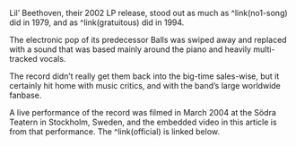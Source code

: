 Lil’ Beethoven, their 2002 LP release, stood out as much as ^link(no1-song) did in 1979, and as  ^link(gratuitous) did in 1994.

The electronic pop of its predecessor Balls was swiped away and replaced with a sound that was based mainly around the piano and heavily multi-tracked vocals.

The record didn’t really get them back into the big-time sales-wise, but it certainly hit home with music critics, and with the band’s large worldwide fanbase.

A live performance of the record was filmed in March 2004 at the Södra Teatern in Stockholm, Sweden, and the embedded video in this article is from that performance.  The ^link(official) is linked below.
